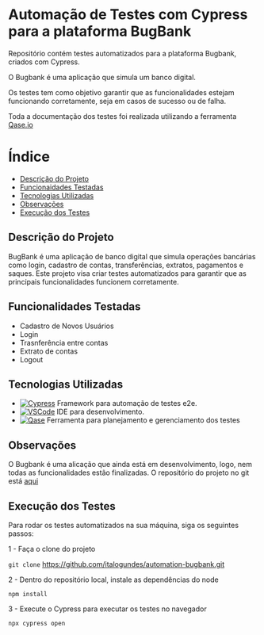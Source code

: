 # Automação de Testes com Cypress para a plataforma BugBank

Repositório contém testes automatizados para a plataforma Bugbank, criados com Cypress.

O Bugbank é uma aplicação que simula um banco digital.

Os testes tem como objetivo garantir que as funcionalidades estejam funcionando corretamente, seja em casos de sucesso ou de falha.

Toda a documentação dos testes foi realizada utilizando a ferramenta [Qase.io](https://qase.io/)

# Índice

- [Descrição do Projeto](#descricao-do-projeto)
- [Funcionaidades Testadas](#funcionalidades-testadas)
- [Tecnologias Utilizadas](#tecnologias-utilizadas)
- [Observações](#observacoes)
- [Execução dos Testes](#execução-dos-testes)

## Descrição do Projeto

BugBank é uma aplicação de banco digital que simula operações bancárias como login, cadastro de contas, transferências, extratos, pagamentos e saques. Este projeto visa criar testes automatizados para garantir que as principais funcionalidades funcionem corretamente.

## Funcionalidades Testadas

- Cadastro de Novos Usuários
- Login
- Trasnferência entre contas
- Extrato de contas
- Logout

## Tecnologias Utilizadas

- [![Cypress](https://img.shields.io/badge/Cypress-17202C?style=for-the-badge&logo=cypress&logoColor=white)](https://www.cypress.io/) Framework para automação de testes e2e.
- [![VSCode](https://img.shields.io/badge/VSCode-0078d7?style=for-the-badge&logo=visual-studio-code&logoColor=white)](https://code.visualstudio.com/) IDE para desenvolvimento.
- [![Qase](https://img.shields.io/badge/Qase.io-14A856?style=for-the-badge&logo=qase&logoColor=white)](https://qase.io/) Ferramenta para planejamento e gerenciamento dos testes

## Observações

O Bugbank é uma alicação que ainda está em desenvolvimento, logo, nem todas as funcionalidades estão finalizadas. O repositório do projeto no git está [aqui](https://github.com/jhonatasmatos/bugbank-ui)

## Execução dos Testes

Para rodar os testes automatizados na sua máquina, siga os seguintes passos:

1 - Faça o clone do projeto

`git clone` https://github.com/italogundes/automation-bugbank.git

2 - Dentro do repositório local, instale as dependências do node

`npm install`

3 - Execute o Cypress para executar os testes no navegador

`npx cypress open`
